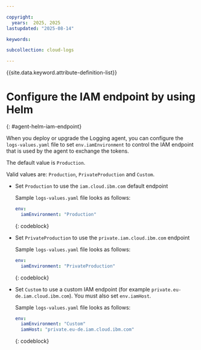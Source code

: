 ```yaml
---

copyright:
  years:  2025, 2025
lastupdated: "2025-08-14"

keywords:

subcollection: cloud-logs

---
```


{{site.data.keyword.attribute-definition-list}}


# Configure the IAM endpoint by using Helm
{: #agent-helm-iam-endpoint}

When you deploy or upgrade the Logging agent, you can configure the `logs-values.yaml` file to set `env.iamEnvironment` to control the IAM endpoint that is used by the agent to exchange the tokens.

The default value is `Production`.

Valid values are: `Production`, `PrivateProduction` and `Custom`.

- Set `Production` to use the `iam.cloud.ibm.com` default endpoint

    Sample `logs-values.yaml` file looks as follows:

    ```yaml
    env:
      iamEnvironment: "Production"
    ```
    {: codeblock}

- Set `PrivateProduction` to use the `private.iam.cloud.ibm.com` endpoint

    Sample `logs-values.yaml` file looks as follows:

    ```yaml
    env:
      iamEnvironment: "PrivateProduction"
    ```
    {: codeblock}

- Set `Custom` to use a custom IAM endpoint (for example `private.eu-de.iam.cloud.ibm.com`). You must also set `env.iamHost`.

    Sample `logs-values.yaml` file looks as follows:

    ```yaml
    env:
      iamEnvironment: "Custom"
      iamHost: "private.eu-de.iam.cloud.ibm.com"
    ```
    {: codeblock}
